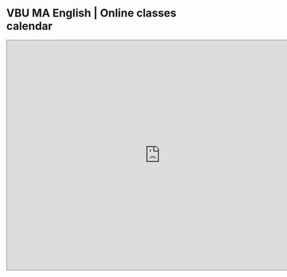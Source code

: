 # VBU MA English | Online classes calendar

<iframe src="https://calendar.google.com/calendar/embed?height=600&amp;wkst=2&amp;bgcolor=%23ffffff&amp;ctz=Asia%2FKolkata&amp;src=dmJ1LmNhbGVuZGFyQGdtYWlsLmNvbQ&amp;color=%23039BE5&amp;title=MA%20English%20Class%20Schedule&amp;mode=AGENDA" style="border:solid 1px #777" width="800" height="600" frameborder="0" scrolling="no"></iframe>
